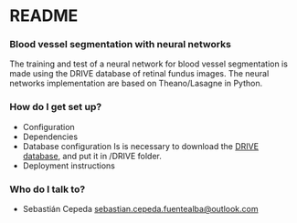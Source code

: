 # README #

### Blood vessel segmentation with neural networks

The training and test of a neural network for blood vessel segmentation is made using the DRIVE database of retinal fundus images. 
The neural networks implementation are based on Theano/Lasagne in Python. 

### How do I get set up? ###

* Configuration
* Dependencies
* Database configuration
Is is necessary to download the [DRIVE database](http://www.isi.uu.nl/Research/Databases/DRIVE/download.php), and put it in /DRIVE folder. 
* Deployment instructions

### Who do I talk to? ###

* Sebastián Cepeda [sebastian.cepeda.fuentealba@outlook.com](sebastian.cepeda.fuentealba@outlook.com)